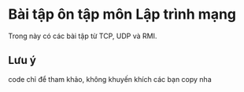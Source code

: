 
# Bài tập ôn tập môn Lập trình mạng 

Trong này có các bài tập từ TCP, UDP và RMI.

## Lưu ý
code chỉ để tham khảo, không khuyến khích các bạn copy nha
